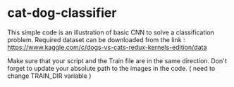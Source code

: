 # cat-dog-classifier
This simple code is an illustration of basic CNN to solve a classification problem. Required dataset can be downloaded from the link : https://www.kaggle.com/c/dogs-vs-cats-redux-kernels-edition/data

Make sure that your script and the Train file are in the same direction. Don't forget to update your absolute path to the images in the code. ( need to change TRAIN_DIR variable )

